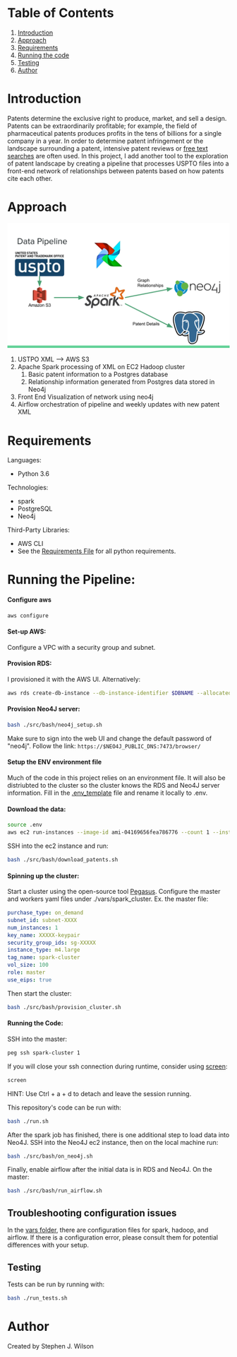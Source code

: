 # Table of Contents
1. [Introduction](README.md#introduction)
2. [Approach](README.md#approach)
3. [Requirements](README.md#requirements)
4. [Running the code](README.md#running-the-code)
5. [Testing](README.md#testing)
6. [Author](README.md#author)

# Introduction
Patents determine the exclusive right to produce, market, and sell a design. Patents
can be extraordinarily profitable; for example, the field of pharmaceutical 
patents produces profits in the tens of billions for a single company in a year. 
In order to determine patent infringement or the landscape surrounding a patent, intensive patent reviews or 
[free text searches](https://patents.google.com/) are often used.
In this project, I add another tool to the exploration of patent landscape by creating a pipeline
that processes USPTO files into a front-end network of relationships between patents based on how patents cite each 
other.

# Approach
![Pipeline:](pipeline.svg)
1. USTPO XML --> AWS S3
2. Apache Spark processing of XML on EC2 Hadoop cluster
    1. Basic patent information to a Postgres database
    2. Relationship information generated from Postgres data stored in Neo4j
3. Front End Visualization of network using neo4j
4. Airflow orchestration of pipeline and weekly updates with new patent XML


# Requirements
Languages:
* Python 3.6

Technologies:
* spark
* PostgreSQL
* Neo4j

Third-Party Libraries:
* AWS CLI
* See the [Requirements File](requirements.txt) for all python requirements.


# Running the Pipeline:
#### Configure aws
```bash
aws configure
```

#### Set-up AWS:
Configure a VPC with a security group and subnet.

#### Provision RDS:
I provisioned it with the AWS UI. Alternatively:
```bash
aws rds create-db-instance --db-instance-identifier $DBNAME --allocated-storage $STORAGE --db-instance-class $INSTANCE  --engine postgres --master-username $USERNAME --master-user-password $PASSWORD
```

#### Provision Neo4J server:
```bash
bash ./src/bash/neo4j_setup.sh
```
Make sure to sign into the web UI and change the default password of "neo4j".
Follow the link: 
```https://$NEO4J_PUBLIC_DNS:7473/browser/```

#### Setup the ENV environment file
Much of the code in this project relies on an environment file. It will also be distriubted to the
cluster so the cluster knows the RDS and Neo4J server information.
Fill in the [.env_template](.env_template) file and rename it locally to .env.

#### Download the data:
```bash
source .env
aws ec2 run-instances --image-id ami-04169656fea786776 --count 1 --instance-type t2.micro --key-name $KEYPAIR --security-group-ids $SECURITY_GROUP --subnet-id $SUBNET --query 'Instances[0].InstanceId'
```
SSH into the ec2 instance and run:
```bash
bash ./src/bash/download_patents.sh
```

#### Spinning up the cluster:
Start a cluster using the open-source tool [Pegasus](https://github.com/InsightDataScience/pegasus).
Configure the master and workers yaml files under ./vars/spark_cluster. Ex. the master file:
```yaml
purchase_type: on_demand
subnet_id: subnet-XXXX
num_instances: 1
key_name: XXXXX-keypair
security_group_ids: sg-XXXXX
instance_type: m4.large
tag_name: spark-cluster
vol_size: 100
role: master
use_eips: true
```
Then start the cluster:
```bash
bash ./src/bash/provision_cluster.sh
```

#### Running the Code:
SSH into the master:
```bash
peg ssh spark-cluster 1
```
 
If you will close your ssh connection during runtime, consider using [screen](https://ss64.com/bash/screen.html):
```bash
screen
```
HINT: Use Ctrl + a + d to detach and leave the session running.

This repository's code can be run with:
```bash
bash ./run.sh
```

After the spark job has finished, there is one additional step to load data into Neo4J.
SSH into the Neo4J ec2 instance, then on the local machine run:
```bash
bash ./src/bash/on_neo4j.sh
```

Finally, enable airflow after the initial data is in RDS and Neo4J. On the master:
```bash
bash ./src/bash/run_airflow.sh
```


## Troubleshooting configuration issues
In the [vars folder](./vars), there are configuration files for spark, hadoop, and airflow. If there is a configuration
error, please consult them for potential differences with your setup.

## Testing
  
Tests can be run by running with:
```bash
bash ./run_tests.sh
``` 

# Author
Created by Stephen J. Wilson